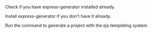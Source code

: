 Check if you have express-generator installed already.

Install express-generator if you don't have it already.

Run the command to generate a project with the ejs templating system.